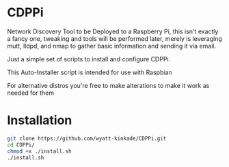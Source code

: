 # CDPPi
Network Discovery Tool to be Deployed to a Raspberry Pi, this isn't exactly a fancy one, tweaking and tools will be performed later, merely is leveraging mutt, lldpd, and nmap to gather basic information and sending it via email.

Just a simple set of scripts to install and configure CDPPi.

This Auto-Installer script is intended for use with Raspbian

For alternative distros you're free to make alterations to make it work as needed for them

# Installation

```bash
git clone https://github.com/wyatt-kinkade/CDPPi.git
cd CDPPi/
chmod +x ./install.sh
./install.sh
```

